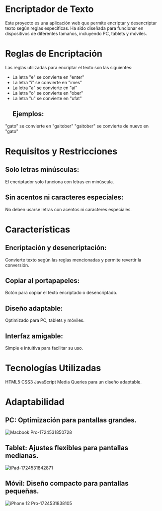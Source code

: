 # Encriptador de Texto
Este proyecto es una aplicación web que permite encriptar y desencriptar texto según reglas específicas. Ha sido diseñada para funcionar en dispositivos de diferentes tamaños, incluyendo PC, tablets y móviles.

# Reglas de Encriptación
Las reglas utilizadas para encriptar el texto son las siguientes:

- La letra "e" se convierte en "enter"
- La letra "i" se convierte en "imes"
- La letra "a" se convierte en "ai"
- La letra "o" se convierte en "ober"
- La letra "u" se convierte en "ufat"
  ## Ejemplos:
"gato" se convierte en "gaitober"
"gaitober" se convierte de nuevo en "gato"

# Requisitos y Restricciones
## Solo letras minúsculas:
El encriptador solo funciona con letras en minúscula.
## Sin acentos ni caracteres especiales:
No deben usarse letras con acentos ni caracteres especiales.
# Características
## Encriptación y desencriptación: 
Convierte texto según las reglas mencionadas y permite revertir la conversión.
## Copiar al portapapeles: 
Botón para copiar el texto encriptado o desencriptado.
## Diseño adaptable: 
Optimizado para PC, tablets y móviles.
## Interfaz amigable: 
Simple e intuitiva para facilitar su uso.

# Tecnologías Utilizadas
HTML5
CSS3
JavaScript
Media Queries para un diseño adaptable.

# Adaptabilidad
## PC: Optimización para pantallas grandes.
![Macbook Pro-1724531850728](https://github.com/user-attachments/assets/0689910a-e978-44bb-8322-f6d38babf312)

## Tablet: Ajustes flexibles para pantallas medianas.
![iPad-1724531842871](https://github.com/user-attachments/assets/4f1a12d0-058e-4adc-9fe2-30258bb10187)

## Móvil: Diseño compacto para pantallas pequeñas.
![iPhone 12 Pro-1724531838105](https://github.com/user-attachments/assets/7803ffb4-10cc-4d5d-9daf-745b8da9c7c3)
